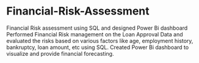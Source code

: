 # Financial-Risk-Assessment
Financial Risk assessment using SQL and designed Power Bi dashboard
Performed Financial Risk management on the Loan
Approval Data and evaluated the risks based on various factors like age, employment history, bankruptcy, loan
amount, etc using SQL. Created Power Bi dashboard to visualize and provide financial forecasting.
